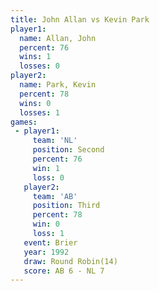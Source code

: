```yaml
---
title: John Allan vs Kevin Park
player1:           
  name: Allan, John
  percent: 76      
  wins: 1          
  losses: 0        
player2:           
  name: Park, Kevin
  percent: 78      
  wins: 0          
  losses: 1        
games:
 - player1:          
     team: 'NL'      
     position: Second
     percent: 76     
     win: 1          
     loss: 0         
   player2:         
     team: 'AB'     
     position: Third
     percent: 78    
     win: 0         
     loss: 1        
   event: Brier         
   year: 1992           
   draw: Round Robin(14)
   score: AB 6 - NL 7   
---
```

